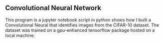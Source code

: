 ## Convolutional Neural Network

This program is a jupyter notebook script in python shows how I built a Convolutional Neural that identifies images from the CIFAR-10 dataset.  The dataset was trained on a gpu-enhanced tensorflow package hosted on a local machine.
